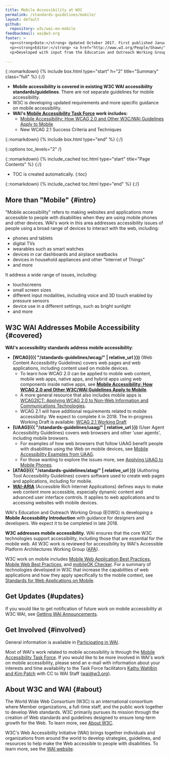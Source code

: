 ```yaml
---
title: Mobile Accessibility at W3C
permalink: /standards-guidelines/mobile/
layout: default
github:
  repository: w3c/wai-eo-mobile
feedbackmail: wai@w3.org
footer: >
  <p><strong>Date:</strong> Updated October 2017. First published January 2008.</p>
  <p><strong>Editor:</strong> <a href="http://www.w3.org/People/Shawn/">Shawn Lawton Henry</a>. Contributor: <a href="http://www.w3.org/People/Brewer/">Judy Brewer</a>.</p>
  <p>Developed with input from the Education and Outreach Working Group (<a href="http://www.w3.org/WAI/EO/">EOWG</a>).</p>
  
---
```


{::nomarkdown}
{% include box.html type="start" h="2" title="Summary" class="full" %}
{:/}

-   **Mobile accessibility is covered in existing W3C WAI accessibility
    standards/guidelines**. There are not separate guidelines for mobile
    accessibility.
-   W3C is developing updated requirements and more specific guidance on
    mobile accessibility.
-   **WAI's [Mobile Accessibility Task
    Force](https://www.w3.org/WAI/GL/mobile-a11y-tf/) work includes:**
    -   [Mobile Accessibility: How WCAG 2.0 and Other W3C/WAI Guidelines
        Apply to
        Mobile](http://www.w3.org/TR/mobile-accessibility-mapping/)
    -   New WCAG 2.1 Success Criteria and Techniques

{::nomarkdown}
{% include box.html type="end" %}
{:/}


{::options toc_levels="2" /}

{::nomarkdown}
{% include_cached toc.html type="start" title="Page Contents" %}
{:/}

-   TOC is created automatically.
{:toc}

{::nomarkdown}
{% include_cached toc.html type="end" %}
{:/}

## More than "Mobile" {#intro}

"Mobile accessibility" refers to making websites and applications more
accessible to people with disabilities when they are using mobile phones
and other devices. WAI's work in this area addresses accessibility
issues of people using a broad range of devices to interact with the
web, including:

-   phones and tablets
-   digital TVs
-   wearables such as smart watches
-   devices in car dashboards and airplace seatbacks
-   devices in household appliances and other "Internet of Things"
-   and more

It address a wide range of issues, including:

-   touchscreens
-   small screen sizes
-   different input modalities, including voice and 3D touch enabled by
    pressure sensors
-   device use in a different settings, such as bright sunlight
-   and more

## W3C WAI Addresses Mobile Accessibility {#covered}

**WAI's accessibility standards address mobile accessibility**:

-   **[WCAG]({{ "/standards-guidelines/wcag/" | relative_url }})** (Web Content
    Accessibility Guidelines) covers web pages and web applications,
    including content used on mobile devices.
    -   To learn how WCAG 2.0 can be applied to mobile web content,
        mobile web apps, native apps, and hybrid apps using web
        components inside native apps, see [**Mobile Accessibility: How
        WCAG 2.0 and Other W3C/WAI Guidelines Apply to
        Mobile**](http://www.w3.org/TR/mobile-accessibility-mapping/).
    -   A more general resource that also includes mobile apps is
        [WCAG2ICT: Applying WCAG 2.0 to Non-Web Information and
        Communications Technologies](http://www.w3.org/TR/wcag2ict/).
    -   WCAG 2.1 will have additional requirements related to mobile
        accessibility. We expect to complete it in 2018. The in-progress
        Working Draft is available: [WCAG 2.1 Working
        Draft](https://www.w3.org/TR/WCAG21/)
-   **[UAAG]({{ "/standards-guidelines/uaag/" | relative_url }})** (User Agent
    Accessibility Guidelines) covers web browsers and other 'user
    agents', including mobile browsers.
    -   For examples of how web browsers that follow UAAG benefit people
        with disabilities using the Web on mobile devices, see [Mobile
        Accessibility Examples from
        UAAG](http://www.w3.org/TR/IMPLEMENTING-UAAG20/mobile).
    -   For those wanting to explore the issues more, see [Applying UAAG
        to Mobile
        Phones](http://www.w3.org/WAI/UA/work/wiki/Applying_UAAG_to_Mobile_Phones).
-   **[ATAG]({{ "/standards-guidelines/atag/" | relative_url }})** (Authoring Tool
    Accessibility Guidelines) covers software used to create web pages
    and applications, including for mobile.
-   **[WAI-ARIA](http://www.w3.org/WAI/intro/aria.php)** (Accessible
    Rich Internet Applications) defines ways to make web content more
    accessible, especially dynamic content and advanced user interface
    controls. It applies to web applications and to accessing websites
    with mobile devices.

WAI's Education and Outreach Working Group (EOWG) is developing a
**Mobile Accessbility Introduction** with guidance for designers and
developers. We expect it to be completed in late 2018.

**W3C addresses mobile accessibility.** WAI ensures that the core W3C
technologies support accessibility, including those that are essential
for the mobile web. All W3C work is reviewed for accessibility by WAI's
Accessible Platform Architectures Working Group
([APA](https://www.w3.org/WAI/APA/)).

W3C work on mobile includes [Mobile Web Application Best
Practices](http://www.w3.org/TR/mwabp/), [Mobile Web Best
Practices](http://www.w3.org/TR/mobile-bp/), and [mobileOK
Checker](http://validator.w3.org/mobile/). For a summary of technologies
developed in W3C that increase the capabilities of web applications and
how they apply specifically to the mobile context, see [Standards for
Web Applications on
Mobile](http://www.w3.org/Mobile/mobile-web-app-state/).

## Get Updates {#updates}

If you would like to get notification of future work on mobile
accessibility at W3C WAI, see [Getting WAI
Announcements](http://www.w3.org/WAI/about/announcements).

## Get Involved {#involved}

General information is available in [Participating in
WAI](https://www.w3.org/WAI/participation).

Most of WAI's work related to mobile accessibility is through the
[Mobile Accessibility Task
Force](https://www.w3.org/WAI/GL/mobile-a11y-tf/). If you would like to
be more involved in WAI's work on mobile accessibility, please send an
e-mail with information about your interests and time availability to
the Task Force facilitators [Kathy Wahlbin and Kim
Patch](mailto:kathy@interactiveaccessibility.com,Kim@redstartsystems.com?cc=wai@w3.org,shadi@w3.org&subject=Mobile%20Accessibility%20Task%20Force%20Enquiry) with CC to WAI Staff (wai@w3.org).

## About W3C and WAI {#about}

The World Wide Web Consortium (W3C) is an international consortium where
Member organizations, a full-time staff, and the public work together to
develop Web standards. W3C primarily pursues its mission through the
creation of Web standards and guidelines designed to ensure long-term
growth for the Web. To learn more, see [About
W3C](http://www.w3.org/Consortium/).

W3C's Web Accessibility Initiative (WAI) brings together individuals and
organizations from around the world to develop strategies, guidelines,
and resources to help make the Web accessible to people with
disabilities. To learn more, see the [WAI
website](http://www.w3.org/WAI/).
